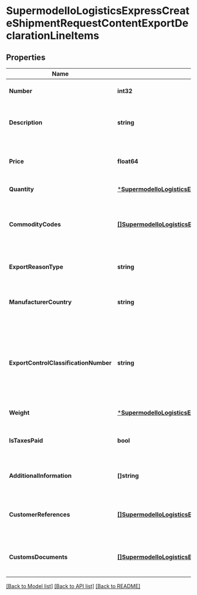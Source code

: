 # SupermodelIoLogisticsExpressCreateShipmentRequestContentExportDeclarationLineItems

## Properties
Name | Type | Description | Notes
------------ | ------------- | ------------- | -------------
**Number** | **int32** | Please provide line item number | [default to null]
**Description** | **string** | Please provide description of the line item | [default to null]
**Price** | **float64** | Please provide monetary value of the line item | [default to null]
**Quantity** | [***SupermodelIoLogisticsExpressCreateShipmentRequestContentExportDeclarationQuantity**](supermodelIoLogisticsExpressCreateShipmentRequest_content_exportDeclaration_quantity.md) |  | [default to null]
**CommodityCodes** | [**[]SupermodelIoLogisticsExpressCreateShipmentRequestContentExportDeclarationCommodityCodes**](supermodelIoLogisticsExpressCreateShipmentRequest_content_exportDeclaration_commodityCodes.md) | Please provide Commodity codes for the shipment at item line level | [optional] [default to null]
**ExportReasonType** | **string** | Please provide the reason for export | [optional] [default to null]
**ManufacturerCountry** | **string** | Please enter two letter ISO manufacturer country code | [default to null]
**ExportControlClassificationNumber** | **string** | Please enter Export Control Classification Number info&lt;BR&gt;                    This is required for EEI filing US country usage | [optional] [default to null]
**Weight** | [***SupermodelIoLogisticsExpressCreateShipmentRequestContentExportDeclarationWeight**](supermodelIoLogisticsExpressCreateShipmentRequest_content_exportDeclaration_weight.md) |  | [default to null]
**IsTaxesPaid** | **bool** | Please provide if the Taxes is paid for the line item | [optional] [default to null]
**AdditionalInformation** | **[]string** | Please provide the additional information | [optional] [default to null]
**CustomerReferences** | [**[]SupermodelIoLogisticsExpressCreateShipmentRequestContentExportDeclarationCustomerReferences**](supermodelIoLogisticsExpressCreateShipmentRequest_content_exportDeclaration_customerReferences.md) | Please provide the Customer References for the line item | [optional] [default to null]
**CustomsDocuments** | [**[]SupermodelIoLogisticsExpressCreateShipmentRequestContentExportDeclarationCustomsDocuments**](supermodelIoLogisticsExpressCreateShipmentRequest_content_exportDeclaration_customsDocuments.md) | Please provide the customs documents details | [optional] [default to null]

[[Back to Model list]](../README.md#documentation-for-models) [[Back to API list]](../README.md#documentation-for-api-endpoints) [[Back to README]](../README.md)

